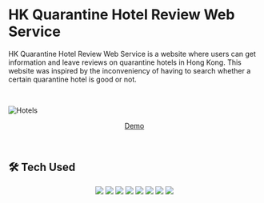 # HK Quarantine Hotel Review Web Service
HK Quarantine Hotel Review Web Service is a website where users can get information and leave reviews on quarantine hotels in Hong Kong. This website was inspired by the inconveniency of having to search whether a certain quarantine hotel is good or not.

<br>

![Hotels](https://user-images.githubusercontent.com/91252737/185581373-21c8502e-0eb5-4d46-9ba4-c81d3d3e3cd9.png)

<p align='center'>
    <a href="#">Demo</a>
</p>

<br>

## 🛠 Tech Used

<p align='center'>
    <img src="https://img.shields.io/badge/HTML5-#E34F26?style=for-the-badge&logo=HTML5&logoColor=white"/>
    <img src="https://img.shields.io/badge/react_dom-^17.0.2-blueviolet?logo=ReactOS"/>
    <img src="https://img.shields.io/badge/react_router_dom-^6.3.0-critical?logo=React Table"/>
    <img src="https://img.shields.io/badge/Framer Motion-^4.1.17-purple?logo=Framer"/>
    <img src="https://img.shields.io/badge/Styled components-^5.3.5-ff69b4?logo=styled-components"/>
    <img src="https://img.shields.io/badge/Swiper-^8.1.0-6332F6?logo=Swiper"/>
    <img src="https://img.shields.io/badge/Firebase-^9.6.11-yellow?logo=Firebase"/>
    <img src="https://img.shields.io/badge/TensorFlow-FF6F00?style=for-the-badge&logo=TensorFlow&logoColor=white">
</p>

<br>
